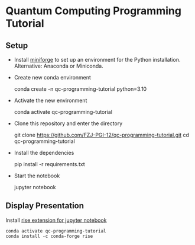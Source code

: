 Quantum Computing Programming Tutorial
======================================

Setup
-----

 - Install [miniforge](https://github.com/conda-forge/miniforge) to set up an environment for the Python installation. Alternative: Anaconda or Miniconda.
 - Create new conda environment
    
    conda create -n qc-programming-tutorial python=3.10  

 - Activate the new environment

    conda activate qc-programming-tutorial

 - Clone this repository and enter the directory

    git clone https://github.com/FZJ-PGI-12/qc-programming-tutorial.git
    cd qc-programming-tutorial

 - Install the dependencies

    pip install -r requirements.txt

 - Start the notebook

    jupyter notebook

Display Presentation
--------------------

Install [rise extension for jupyter notebook](https://rise.readthedocs.io/en/stable/index.html)

    conda activate qc-programming-tutorial
    conda install -c conda-forge rise


